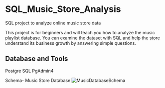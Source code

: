 # SQL_Music_Store_Analysis

SQL project to analyze online music store data

This project is for beginners and will teach you how to analyze the music playlist database. You can examine the dataset with SQL and help the store understand its business growth by answering simple questions.

## Database and Tools
Postgre SQL
PgAdmin4

Schema- Music Store Database
![MusicDatabaseSchema](https://github.com/nikhilvnair/SQL_Music_Store_Analysis/assets/158807864/d6360987-e0a2-4b1e-8100-cd4077ca13f0)
